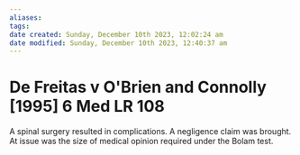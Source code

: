 ```yaml
---
aliases: 
tags: 
date created: Sunday, December 10th 2023, 12:02:24 am
date modified: Sunday, December 10th 2023, 12:40:37 am
---
```


# De Freitas v O'Brien and Connolly [1995] 6 Med LR 108

A spinal surgery resulted in complications. A negligence claim was brought. At issue was the size of medical opinion required under the Bolam test.
